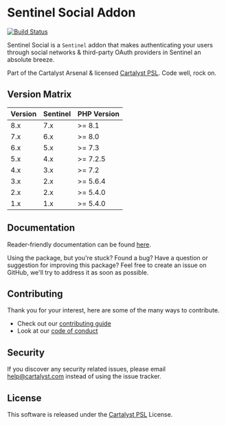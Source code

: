 # Sentinel Social Addon

[![Build Status][icon-travis]][link-travis]

Sentinel Social is a `Sentinel` addon that makes authenticating your users through social networks & third-party OAuth providers in Sentinel an absolute breeze.

Part of the Cartalyst Arsenal & licensed [Cartalyst PSL](LICENSE). Code well, rock on.

## Version Matrix

Version | Sentinel | PHP Version
------- | -------- | ------------
8.x     | 7.x      | >= 8.1
7.x     | 6.x      | >= 8.0
6.x     | 5.x      | >= 7.3
5.x     | 4.x      | >= 7.2.5
4.x     | 3.x      | >= 7.2
3.x     | 2.x      | >= 5.6.4
2.x     | 2.x      | >= 5.4.0
1.x     | 1.x      | >= 5.4.0

## Documentation

Reader-friendly documentation can be found [here][link-docs].

Using the package, but you're stuck? Found a bug? Have a question or suggestion for improving this package? Feel free to create an issue on GitHub, we'll try to address it as soon as possible.

## Contributing

Thank you for your interest, here are some of the many ways to contribute.

- Check out our [contributing guide](/.github/CONTRIBUTING.md)
- Look at our [code of conduct](/.github/CODE_OF_CONDUCT.md)

## Security

If you discover any security related issues, please email help@cartalyst.com instead of using the issue tracker.

## License

This software is released under the [Cartalyst PSL](LICENSE) License.

[link-docs]:   https://cartalyst.com/manual/sentinel-social
[link-travis]: https://travis-ci.com/cartalyst/sentinel-social

[icon-travis]: https://travis-ci.com/cartalyst/sentinel-social.svg?token=LAut3LMbmBFi3T9j45FH&branch=8.x
